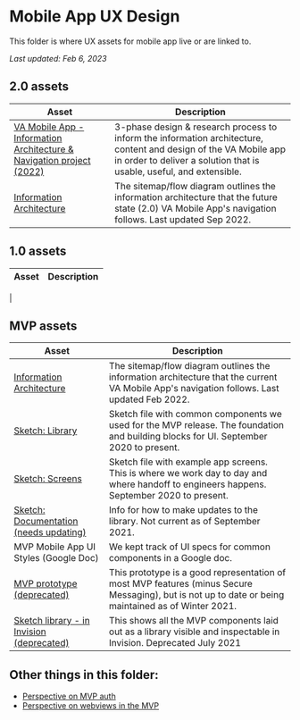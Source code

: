 # Mobile App UX Design

  This folder is where UX assets for mobile app live or are linked to.

  *Last updated: Feb 6, 2023*

  ## 2.0 assets
  | Asset                                                        | Description                                                  |
  | ------------------------------------------------------------ | ------------------------------------------------------------ |
  | [VA Mobile App - Information Architecture & Navigation project (2022)](https://github.com/department-of-veterans-affairs/va.gov-team/tree/master/products/va-mobile-app/ux-design/information-architecture-navigation) |  3-phase design & research process to inform the information architecture, content and design of the VA Mobile app in order to deliver a solution that is usable, useful, and extensible.      |
  | [Information Architecture](https://github.com/department-of-veterans-affairs/va.gov-team/tree/master/products/va-mobile-app/ux-design/information-architecture) | The sitemap/flow diagram outlines the information architecture that the future state (2.0) VA Mobile App's navigation follows. Last updated Sep 2022.       |

  ## 1.0 assets
  | Asset                                                        | Description                                                  |
  | ------------------------------------------------------------ | ------------------------------------------------------------ |
  | 

  ## MVP assets
  | Asset                                                        | Description                                                  |
  | ------------------------------------------------------------ | ------------------------------------------------------------ |
  | [Information Architecture](https://github.com/department-of-veterans-affairs/va.gov-team/tree/master/products/va-mobile-app/ux-design/information-architecture) | The sitemap/flow diagram outlines the information architecture that the current VA Mobile App's navigation follows. Last updated Feb 2022.       |
  | [Sketch: Library](https://www.sketch.com/s/dc5da595-7a22-4cdd-a850-bd91a80dd377) | Sketch file with common components we used for the MVP release. The foundation and building blocks for UI. September 2020 to present. |
  | [Sketch: Screens](https://www.sketch.com/s/2f57b5b0-1b81-4237-a2e6-e522d5e37d11/a/PGnVg8v) | Sketch file with example app screens. This is where we work day to day and where handoff to engineers happens. September 2020 to present. |
  | [Sketch: Documentation (needs updating)](https://github.com/department-of-veterans-affairs/va.gov-team/tree/master/products/va-mobile-app/ux-design/sketch-file) | Info for how to make updates to the library. Not current as of September 2021. |
  | MVP Mobile App UI Styles (Google Doc)                        | We kept track of UI specs for common components in a Google doc. |
  | [MVP prototype (deprecated)](https://adhoc.invisionapp.com/console/share/GTZ1ESFF6BN/600511542) | This prototype is a good representation of most MVP features (minus Secure Messaging), but is not up to date or being maintained as of Winter 2021. |
  | [Sketch library - in Invision (deprecated)](https://adhoc.invisionapp.com/console/share/AX108RJZPB6E/600511824) | This shows all the MVP components laid out as a library visible and inspectable in Invision. Deprecated July 2021 |

  ## Other things in this folder:

  - [Perspective on MVP auth](https://github.com/department-of-veterans-affairs/va.gov-team/blob/master/products/va-mobile-app/ux-design/mvp-auth-pov.md)
  - [Perspective on webviews in the MVP](https://github.com/department-of-veterans-affairs/va.gov-team/blob/master/products/va-mobile-app/ux-design/mvp-webviews-pov.md)
